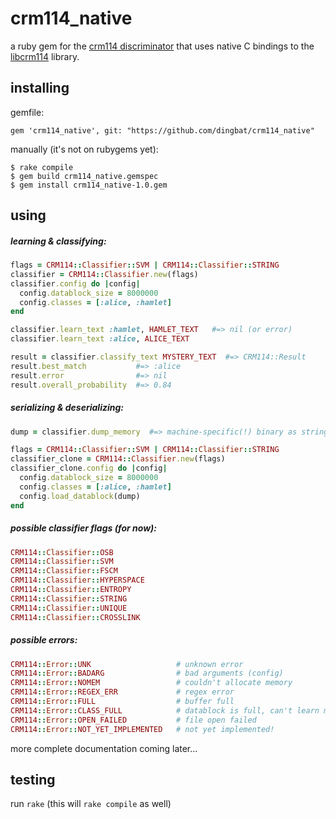 # crm114_native

a ruby gem for the [crm114 discriminator](https://en.wikipedia.org/wiki/CRM114_(program)) that uses native C bindings to the [libcrm114](http://crm114.sourceforge.net/wiki/doku.php?id=download) library.

## installing

gemfile:

```
gem 'crm114_native', git: "https://github.com/dingbat/crm114_native"
```

manually (it's not on rubygems yet):
```
$ rake compile
$ gem build crm114_native.gemspec
$ gem install crm114_native-1.0.gem
```

## using

##### learning & classifying:

```ruby
flags = CRM114::Classifier::SVM | CRM114::Classifier::STRING
classifier = CRM114::Classifier.new(flags)
classifier.config do |config|
  config.datablock_size = 8000000
  config.classes = [:alice, :hamlet]
end

classifier.learn_text :hamlet, HAMLET_TEXT   #=> nil (or error)
classifier.learn_text :alice, ALICE_TEXT

result = classifier.classify_text MYSTERY_TEXT  #=> CRM114::Result
result.best_match           #=> :alice
result.error                #=> nil
result.overall_probability  #=> 0.84
```

##### serializing & deserializing:

```ruby
dump = classifier.dump_memory  #=> machine-specific(!) binary as string

flags = CRM114::Classifier::SVM | CRM114::Classifier::STRING
classifier_clone = CRM114::Classifier.new(flags)
classifier_clone.config do |config|
  config.datablock_size = 8000000
  config.classes = [:alice, :hamlet]
  config.load_datablock(dump)
end
```

##### possible classifier flags (for now):

```ruby
CRM114::Classifier::OSB
CRM114::Classifier::SVM
CRM114::Classifier::FSCM
CRM114::Classifier::HYPERSPACE
CRM114::Classifier::ENTROPY
CRM114::Classifier::STRING
CRM114::Classifier::UNIQUE
CRM114::Classifier::CROSSLINK
```

##### possible errors:

```ruby
CRM114::Error::UNK                   # unknown error
CRM114::Error::BADARG                # bad arguments (config)
CRM114::Error::NOMEM                 # couldn't allocate memory
CRM114::Error::REGEX_ERR             # regex error
CRM114::Error::FULL                  # buffer full
CRM114::Error::CLASS_FULL            # datablock is full, can't learn more
CRM114::Error::OPEN_FAILED           # file open failed
CRM114::Error::NOT_YET_IMPLEMENTED   # not yet implemented!
```

more complete documentation coming later...

## testing

run `rake` (this will `rake compile` as well)